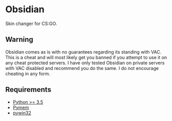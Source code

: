 # Obsidian
Skin changer for CS:GO.

## Warning
Obsidian comes as is with no guarantees regarding its standing with VAC. This is a cheat and will most likely get you banned if you attempt to use it on any cheat protected servers. I have only tested Obsidian on private servers with VAC disabled and recommend you do the same. I do not encourage cheating in any form.

## Requirements
* [Python >= 3.5](https://www.python.org/)
* [Pymem](https://github.com/srounet/Pymem)
* [pywin32](https://sourceforge.net/projects/pywin32/files/?source=navbar)

